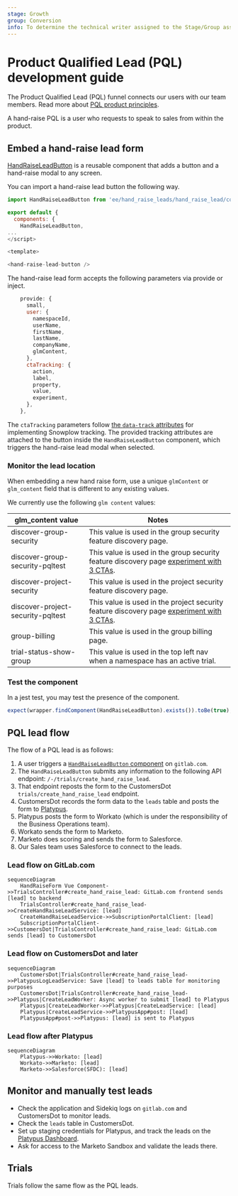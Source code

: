 ```yaml
---
stage: Growth
group: Conversion
info: To determine the technical writer assigned to the Stage/Group associated with this page, see https://about.gitlab.com/handbook/engineering/ux/technical-writing/#assignments
---
```


# Product Qualified Lead (PQL) development guide

The Product Qualified Lead (PQL) funnel connects our users with our team members. Read more about [PQL product principles](https://about.gitlab.com/handbook/product/product-principles/#product-qualified-leads-pqls).

A hand-raise PQL is a user who requests to speak to sales from within the product.

## Embed a hand-raise lead form

[HandRaiseLeadButton](https://gitlab.com/gitlab-org/gitlab/-/blob/master/ee/app/assets/javascripts/hand_raise_leads/hand_raise_lead/components/hand_raise_lead_button.vue) is a reusable component that adds a button and a hand-raise modal to any screen.

You can import a hand-raise lead button the following way.

```javascript
import HandRaiseLeadButton from 'ee/hand_raise_leads/hand_raise_lead/components/hand_raise_lead_button.vue';

export default {
  components: {
    HandRaiseLeadButton,
...
</script>

<template>

<hand-raise-lead-button />

```

The hand-raise lead form accepts the following parameters via provide or inject.

```javascript
    provide: {
      small,
      user: {
        namespaceId,
        userName,
        firstName,
        lastName,
        companyName,
        glmContent,
      },
      ctaTracking: {
        action,
        label,
        property,
        value,
        experiment,
      },
    },
```

The `ctaTracking` parameters follow [the `data-track` attributes](../snowplow/implementation.md#data-track-attributes) for implementing Snowplow tracking. The provided tracking attributes are attached to the button inside the `HandRaiseLeadButton` component, which triggers the hand-raise lead modal when selected.

### Monitor the lead location

When embedding a new hand raise form, use a unique `glmContent` or `glm_content` field that is different to any existing values.

We currently use the following `glm content` values:

| glm_content value | Notes |
| ------ | ------ |
| discover-group-security | This value is used in the group security feature discovery page. |
| discover-group-security-pqltest | This value is used in the group security feature discovery page [experiment with 3 CTAs](https://gitlab.com/gitlab-org/gitlab/-/issues/349799). |
| discover-project-security | This value is used in the project security feature discovery page. |
| discover-project-security-pqltest | This value is used in the project security feature discovery page [experiment with 3 CTAs](https://gitlab.com/gitlab-org/gitlab/-/issues/349799). |
| group-billing | This value is used in the group billing page. |
| trial-status-show-group | This value is used in the top left nav when a namespace has an active trial. |

### Test the component

In a jest test, you may test the presence of the component.

```javascript
expect(wrapper.findComponent(HandRaiseLeadButton).exists()).toBe(true);
```

## PQL lead flow

The flow of a PQL lead is as follows:

1. A user triggers a [`HandRaiseLeadButton` component](#embed-a-hand-raise-lead-form) on `gitlab.com`.
1. The `HandRaiseLeadButton` submits any information to the following API endpoint: `/-/trials/create_hand_raise_lead`.
1. That endpoint reposts the form to the CustomersDot `trials/create_hand_raise_lead` endpoint.
1. CustomersDot records the form data to the `leads` table and posts the form to [Platypus](https://gitlab.com/gitlab-com/business-technology/enterprise-apps/integrations/platypus).
1. Platypus posts the form to Workato (which is under the responsibility of the Business Operations team).
1. Workato sends the form to Marketo.
1. Marketo does scoring and sends the form to Salesforce.
1. Our Sales team uses Salesforce to connect to the leads.

### Lead flow on GitLab.com

```mermaid
sequenceDiagram
    HandRaiseForm Vue Component->>TrialsController#create_hand_raise_lead: GitLab.com frontend sends [lead] to backend
    TrialsController#create_hand_raise_lead->>CreateHandRaiseLeadService: [lead]
    CreateHandRaiseLeadService->>SubscriptionPortalClient: [lead]
    SubscriptionPortalClient->>CustomersDot|TrialsController#create_hand_raise_lead: GitLab.com sends [lead] to CustomersDot
```      

### Lead flow on CustomersDot and later

```mermaid
sequenceDiagram
    CustomersDot|TrialsController#create_hand_raise_lead->>PlatypusLogLeadService: Save [lead] to leads table for monitoring purposes
    CustomersDot|TrialsController#create_hand_raise_lead->>Platypus|CreateLeadWorker: Async worker to submit [lead] to Platypus
    Platypus|CreateLeadWorker->>Platypus|CreateLeadService: [lead]
    Platypus|CreateLeadService->>PlatypusApp#post: [lead]
    PlatypusApp#post->>Platypus: [lead] is sent to Platypus
```      

### Lead flow after Platypus

```mermaid
sequenceDiagram
    Platypus->>Workato: [lead]
    Workato->>Marketo: [lead]
    Marketo->>Salesforce(SFDC): [lead]
```      

## Monitor and manually test leads

- Check the application and Sidekiq logs on `gitlab.com` and CustomersDot to monitor leads.
- Check the `leads` table in CustomersDot.
- Set up staging credentials for Platypus, and track the leads on the [Platypus Dashboard](https://staging.ci.nexus.gitlabenvironment.cloud/admin/queues/queue/new-lead-queue).
- Ask for access to the Marketo Sandbox and validate the leads there.

## Trials

Trials follow the same flow as the PQL leads.
